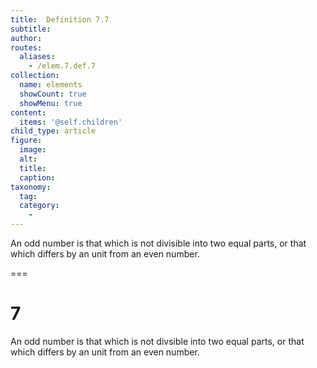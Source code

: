 ```yaml
---
title:  Definition 7.7
subtitle: 
author:
routes:
  aliases:
    - /elem.7.def.7
collection:
  name: elements
  showCount: true
  showMenu: true
content:
  items: '@self.children'
child_type: article
figure:
  image:
  alt:
  title:
  caption:
taxonomy:
  tag:
  category:
    - 
---
```


<p> An <hi rend="bold">odd number</hi> is that which is not divisible into two equal parts, or that which differs by an unit from an even number.</p>

===

<h1>7</h1>
<p> An <span class="bold">odd number</span> is that which is not divsible into two equal parts, or that which differs by an unit from an even number.</p>
